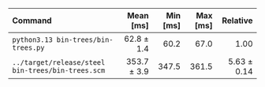 | Command | Mean [ms] | Min [ms] | Max [ms] | Relative |
|:---|---:|---:|---:|---:|
| `python3.13 bin-trees/bin-trees.py` | 62.8 ± 1.4 | 60.2 | 67.0 | 1.00 |
| `../target/release/steel bin-trees/bin-trees.scm` | 353.7 ± 3.9 | 347.5 | 361.5 | 5.63 ± 0.14 |
